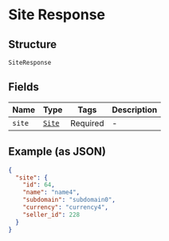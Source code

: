 
# Site Response

## Structure

`SiteResponse`

## Fields

| Name | Type | Tags | Description |
|  --- | --- | --- | --- |
| `site` | [`Site`](../../doc/models/site.md) | Required | - |

## Example (as JSON)

```json
{
  "site": {
    "id": 64,
    "name": "name4",
    "subdomain": "subdomain0",
    "currency": "currency4",
    "seller_id": 228
  }
}
```

